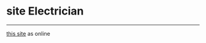 # site Electrician
 ___
 
 [this site](https://poriansh.github.io/Development-of-personalresume-template-landing-page/) as online
